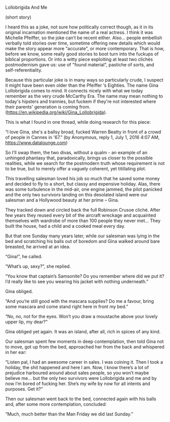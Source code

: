 Lollobrigida And Me

(short story)

I heard this as a joke, not sure how politically correct though, as it in its original incarnation mentioned the name of a real actress. I think it was Michelle Pfeiffer, so the joke can’t be recent either. Also… people embellish verbally told stories over time, sometime offering new details which would make the story appear more "accurate", or more contemporary. That is how, before we know, some really good stories to boot turn into the fuckups of biblical proportions. Or into a witty piece exploiting at least two clichés postmodernism gave us: use of "found material", pastiche of sorts, and self-referentiality.

Because this particular joke is in many ways so particularly crude, I suspect it might have been even older than the Pfeiffer ‘s Eighties. The name Gina Lollobrigida comes to mind. It connects nicely with what we today remember as the very crude McCarthy Era. The name may mean nothing to today's hipsters and trannies, but fuckem if they're not interested where their parents' generation is coming from. (https://en.wikipedia.org/wiki/Gina_Lollobrigida). 

This is what I found in one thread, while doing research for this piece:

“I love Gina, she's a ballsy broad, fucked Warren Beatty in front of a crowd of people in Cannes in '67.”
(by Anonymous, reply 1, July 1, 2016 4:07 AM, https://www.datalounge.com)

So I’ll swap them, the two divas, without a qualm - an example of an unhinged phantasy that, paradoxically, brings us closer to the possible realities, while we search for the postmodern truth whose requirement is not to be true, but to merely offer a vaguely coherent, yet titillating plot.

This travelling salesman loved his job so much that he saved some money and decided to fly to a short, but classy and expensive holiday. Alas, there was some turbulence in the mid-air, one engine jammed, the pilot panicked and the only two survivors landing on this desolated island were our salesman and a Hollywood beauty at her prime – Gina.

They tracked down and circled back the full Robinson Crusoe cliché. After few years they reused every bit of the aircraft wreckage and acquainted themselves with wardrobe of more than 100 people they never met… They built the house, had a child and a cooked meal every day.

But that one Sunday many years later, while our salesman was lying in the bed and scratching his balls out of boredom and Gina walked around bare breasted, he arrived at an idea.

“Gina!”, he called.

“What’s up, sexy?”, she replied.

“You know that captain’s Samsonite? Do you remember where did we put it? I’d really like to see you wearing his jacket with nothing underneath.”

Gina obliged.

“And you’re still good with the mascara supplies? Do me a favour, bring some mascara and come stand right here in front my bed.”

“No, no, not for the eyes. Won’t you draw a moustache above your lovely upper lip, my dear?”

Gina obliged yet again. It was an island, after all, rich in spices of any kind.

Our salesman spent few moments in deep contemplation, then told Gina not to move, got up from the bed, approached her from the back and whispered in her ear:

“Listen pal, I had an awesome career in sales. I was coining it. Then I took a holiday, the shit happened and here I am. Now, I know there’s a lot of prejudice harboured around about sales people, so you won’t maybe believe me… but the only two survivors were Lollobrigida and me and by now I’m bored of fucking her. She’s my wife by now for all intents and purposes. Get it?”

Then our salesman went back to the bed, connected again with his balls and, after some more contemplation, concluded:

“Much, much better than the Man Friday we did last Sunday.”